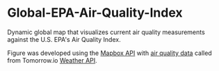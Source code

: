 # Global-EPA-Air-Quality-Index

Dynamic global map that visualizes current air quality measurements against the U.S. EPA's Air Quality Index. 

Figure was developed using the [Mapbox API](https://docs.mapbox.com/api/overview/) with [air quality data](https://docs.tomorrow.io/reference/data-layers-air) called from Tomorrow.io [Weather API](https://www.tomorrow.io/weather-api/).
